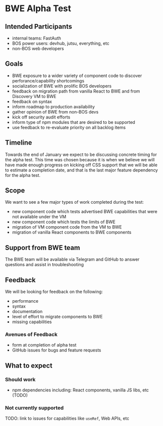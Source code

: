 # BWE Alpha Test

## Intended Participants

- internal teams: FastAuth
- BOS power users: devhub, jutsu, everything, etc
- non-BOS web developers

## Goals

- BWE exposure to a wider variety of component code to discover perforance/capability shortcomings
- socialization of BWE with prolific BOS developers
- feedback on migration path from vanilla React to BWE and from Discovery VM to BWE
- feedback on syntax
- inform roadmap to production availability
- gather opinion of BWE from non-BOS devs
- kick off security audit efforts
- inform type of npm modules that are desired to be supported
- use feedback to re-evaluate priority on all backlog items

## Timeline

Towards the end of January we expect to be discussing concrete timing for the alpha test. This time was chosen because it is when we believe we will have made enough progress on kicking off CSS support that we will be able to estimate a completion date, and that is the last major feature dependency for the alpha test.

## Scope

We want to see a few major types of work completed during the test:
- new component code which tests advertised BWE capabilities that were not available under the VM
- new component code which tests the limits of BWE
- migration of VM component code from the VM to BWE
- migration of vanilla React components to BWE components

## Support from BWE team

The BWE team will be available via Telegram and GitHub to answer questions and assist in troubleshooting

## Feedback

We will be looking for feedback on the following:
- performance
- syntax
- documentation
- level of effort to migrate components to BWE
- missing capabilities

### Avenues of Feedback
- form at completion of alpha test
- GitHub issues for bugs and feature requests

## What to expect

### Should work
- npm dependencies including: React components, vanilla JS libs, etc (TODO)

### Not currently supported

TODO: link to issues for capabilities like `useRef`, Web APIs, etc